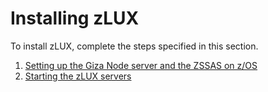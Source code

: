 # Installing zLUX

To install zLUX, complete the steps specified in this section.

1.  [Setting up the Giza Node server and the ZSSAS on z/OS](../topics/mvd-instsetupeverythingonzos.md)
1.  [Starting the zLUX servers](../topics/mvd-startzluxserver.md)

